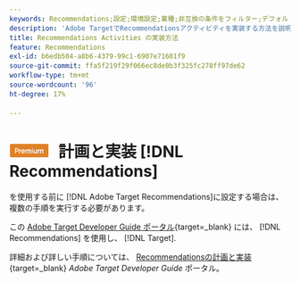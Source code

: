 ```yaml
---
keywords: Recommendations;設定;環境設定;業種;非互換の条件をフィルター;デフォルトホストグループ;サムネールのベース URL;Recommendation API トークン
description: 'Adobe TargetでRecommendationsアクティビティを実装する方法を説明します。 '
title: Recommendations Activities の実装方法
feature: Recommendations
exl-id: b6edb504-a8b6-4379-99c1-6907e71601f9
source-git-commit: ffa5f219f29f066ec8de0b3f325fc278ff97de62
workflow-type: tm+mt
source-wordcount: '96'
ht-degree: 17%

---
```


# ![プレミアム](/help/main/assets/premium.png) 計画と実装 [!DNL Recommendations]

を使用する前に [!DNL Adobe Target Recommendations]に設定する場合は、複数の手順を実行する必要があります。

この [Adobe Target Developer Guide ポータル](https://developer.adobe.com/target/){target=_blank} には、 [!DNL Recommendations] を使用し、 [!DNL Target].

詳細および詳しい手順については、 [Recommendationsの計画と実装](https://developer.adobe.com/target/implement/recommendations/){target=_blank} *Adobe Target Developer Guide* ポータル。
